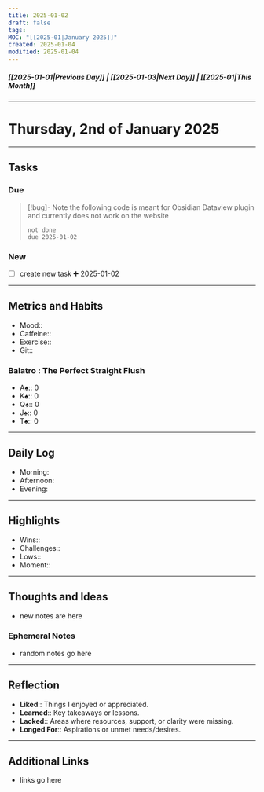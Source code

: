 ```yaml
---
title: 2025-01-02
draft: false
tags: 
MOC: "[[2025-01|January 2025]]"
created: 2025-01-04
modified: 2025-01-04
---
```

##### [[2025-01-01|Previous Day]] | [[2025-01-03|Next Day]] | [[2025-01|This Month]]

---
# Thursday, 2nd of January 2025

---
## Tasks

### Due

> [!bug]- Note
> the following code is meant for Obsidian Dataview plugin and currently does not work on the website
>```tasks
> not done
> due 2025-01-02
> ```

### New

- [ ]  create new task ➕ 2025-01-02

---
## Metrics and Habits

- Mood::
- Caffeine::
- Exercise::
- Git::
### Balatro : The Perfect Straight Flush
 - A♠️:: 0
 - K♠️:: 0
 - Q♠️:: 0
 - J♠️:: 0 
 - T♠️:: 0
---
## Daily Log

- Morning:
- Afternoon:
- Evening:

---
## Highlights

- Wins::
- Challenges::
- Lows::
- Moment::

---
## Thoughts and Ideas

- new notes are here

### Ephemeral Notes

- random notes go here

---
## Reflection

- **Liked**:: Things I enjoyed or appreciated.
- **Learned**:: Key takeaways or lessons.
- **Lacked**:: Areas where resources, support, or clarity were missing.
- **Longed For**:: Aspirations or unmet needs/desires.

---
## Additional Links

-  links go here